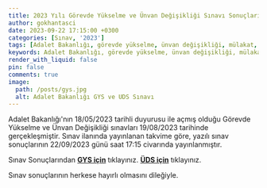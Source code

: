 ```yaml
---
title: 2023 Yılı Görevde Yükselme ve Ünvan Değişikliği Sınavı Sonuçları
author: gokhantasci
date: 2023-09-22 17:15:00 +0300
categories: [Sınav, '2023']
tags: [Adalet Bakanlığı, görevde yükselme, ünvan değişikliği, mülakat, müdür, adliye, adliyeci]
keywords: Adalet Bakanlığı, görevde yükselme, ünvan değişikliği, mülakat, müdür, adliye, adliyeci
render_with_liquid: false
pin: false
comments: true
image:
  path: /posts/gys.jpg
  alt: Adalet Bakanlığı GYS ve UDS Sınavı
---
```


Adalet Bakanlığı'nın 18/05/2023 tarihli duyurusu ile açmış olduğu Görevde Yükselme ve Ünvan Değişikliği sınavları 19/08/2023 tarihinde gerçekleşmiştir.
Sınav ilanında yayınlanan takvime göre, yazılı sınav sonuçlarının 22/09/2023 günü saat 17:15 civarında yayınlanmıştır.

Sınav Sonuçlarından
[**GYS için**](https://www.meb.gov.tr/sinavlar/sonuc/sorgu.php?SINAV_ID=4F0EC1D588B550C78E2147247EAF060B) tıklayınız.
[**ÜDS için**](https://www.meb.gov.tr/sinavlar/sonuc/sorgu.php?SINAV_ID=FC82D6940040784ECD8A9394EBFAC126) tıklayınız.

Sınav sonuçlarının herkese hayırlı olmasını dileğiyle.